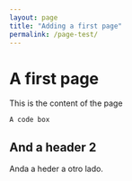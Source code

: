 ```yaml
---
layout: page
title: "Adding a first page"
permalink: /page-test/
---
```



# A first page

This is the content of the page

```
A code box
```

## And a header 2

Anda a heder a otro lado.